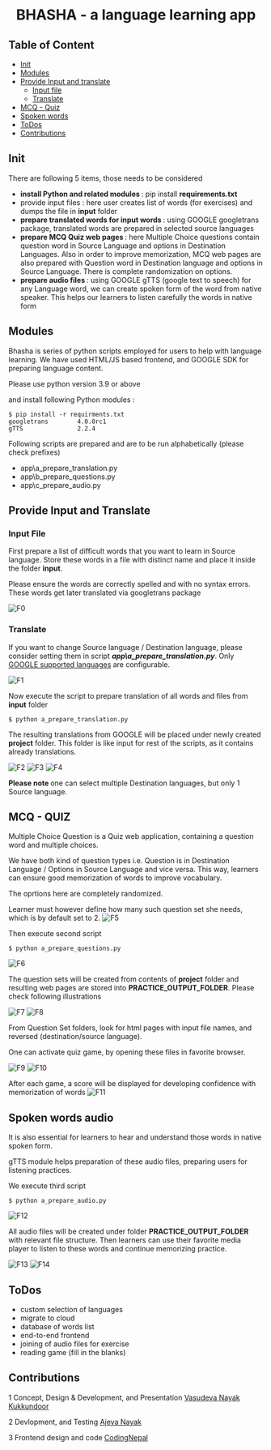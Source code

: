<h1 align="Center"> BHASHA - a language learning app</h1>

## Table of Content

* [Init](#init)
* [Modules](#modules)
* [Provide Input and translate ](#input)
    + [Input file](#ipfile)
    + [Translate](#trans)
* [MCQ - Quiz](#mcq)
* [Spoken words](#audio)
* [ToDos](#todo)
* [Contributions](#contributions)

## <a name="init"></a> Init

There are following 5 items, those needs to be considered

* <b> install Python and related modules </b> : pip install  <b> requirements.txt </b>
* provide input files : here user creates list of words (for exercises) and dumps the file in <b>input</b> folder
* <b> prepare translated words for input words </b>: using GOOGLE googletrans package, translated words are prepared in selected source languages
* <b> prepare MCQ Quiz web pages </b>: here Multiple Choice questions contain question word in Source Language and options in Destination Languages. Also in order to improve memorization, MCQ web pages are also prepared with Question word in Destination language and options in Source Language. There is complete randomization on options.
* <b> prepare audio files </b>: using GOOGLE gTTS (google text to speech) for any  Language word, we can create spoken form of the word from native speaker. This helps our learners to listen carefully the words in native form

## <a name="modules"></a> Modules

Bhasha is series of python scripts employed for users to help with language learning. 
We have used HTML/JS based frontend, and GOOGLE SDK for preparing language content. 


Please use python version 3.9 or above

and install following Python modules :

```shell
$ pip install -r requirments.txt
googletrans        4.0.0rc1
gTTS               2.2.4
```
Following scripts are prepared and are to be run alphabetically (please check prefixes)

* app\a_prepare_translation.py
* app\b_prepare_questions.py
* app\c_prepare_audio.py


## <a name="input"></a> Provide Input and Translate

### <a name="ipfile"></a> Input File<br />

First prepare a list of difficult words that you want to learn in Source language. Store these words in a file with distinct name and place it inside the folder <b>input</b>.

Please ensure the words are correctly spelled and with no syntax errors. These words get later translated via googletrans package

![F0](../images/0_input_file.png)

### <a name="trans"></a> Translate <br />

If you want to change Source language / Destination language, please consider setting them in script <i><b>app\a_prepare_translation.py</i></b>. Only [GOOGLE supported languages](https://cloud.google.com/translate/docs/languages) are configurable.

![F1](../images/1_select_language.png)

Now execute the script to prepare translation of all words and files from <b>input</b> folder

```shell
$ python a_prepare_translation.py
```

The resulting translations from GOOGLE will be placed under newly created <b>project</b> folder. This folder is like input for rest of the scripts, as it contains already translations.

![F2](../images/2_prepare_translation.png)
![F3](../images/3_prepare_translation.png)
![F4](../images/4_translated.png)

<b>Please note </b> one can select multiple Destination languages, but only 1 Source language.

## <a name="mcq"></a> MCQ - QUIZ

Multiple Choice Question is a Quiz web application, containing a question word and multiple choices. 

We have both kind of question types i.e. Question is in Destination Language / Options in Source Language and vice versa. This way, learners can ensure good memorization of words to improve vocabulary.

The oprtions here are completely randomized.

Learner must however define how many such question set she needs, which is by default set to 2. 
![F5](../images/5_practice_set_numbers.png)

Then execute second script

```shell
$ python a_prepare_questions.py
```
![F6](../images/5_prep_mcq.png)

 The question sets will be created from contents of <b>project</b> folder and resulting web pages are stored into <b>PRACTICE_OUTPUT_FOLDER</b>. Please check following illustrations

![F7](../images/6_practice_folders.png)
![F8](../images/7_practice_set_files.png)

From Question Set folders, look for html pages with input file names, and reversed (destination/source language). 

One can activate quiz game, by opening these files in favorite browser.

![F9](../images/8_mcq_p.png)
![F10](../images/9_mcq_r_p.png)

After each game, a score will be displayed for developing confidence with memorization of words
![F11](../images/10_mcq_result.png)

## <a name="audio"></a> Spoken words audio

It is also essential for learners to hear and understand those words in native spoken form.

gTTS module helps preparation of these audio files, preparing users for listening practices.

We execute third script 

```shell
$ python a_prepare_audio.py
```
![F12](../images/11_prepare_audio.png)

All audio files will be created under folder  <b>PRACTICE_OUTPUT_FOLDER</b> with relevant file structure. Then learners can use their favorite media player to listen to these words and continue memorizing practice.

![F13](../images/12_location_audio.png)
![F14](../images/13_play_audio.png)

## <a name="todo"></a> ToDos
* custom selection of languages
* migrate to cloud 
* database of words list
* end-to-end frontend 
* joining of audio files for exercise
* reading game (fill in the blanks)


## <a name="contribution"></a> Contributions
1 Concept, Design & Development, and Presentation [Vasudeva Nayak Kukkundoor](https://www.linkedin.com/in/vasudeva-nayak-kukkundoor-04183816/) 

2 Devlopment, and Testing [Ajeya Nayak](https://www.linkedin.com/in/ajeya-nayak-34801766/)

3 Frontend design and code [CodingNepal](https://dev.to/codingnepal/create-a-quiz-app-with-timer-using-html-css-javascript-55lf)